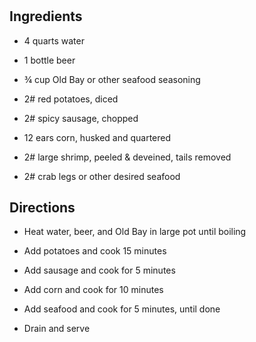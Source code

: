 # 

## Ingredients

- 4 quarts water

- 1 bottle beer

- ¾ cup Old Bay or other seafood seasoning

- 2# red potatoes, diced

- 2# spicy sausage, chopped

- 12 ears corn, husked and quartered

- 2# large shrimp, peeled & deveined, tails removed

- 2# crab legs or other desired seafood

## Directions

- Heat water, beer, and Old Bay in large pot until boiling

- Add potatoes and cook 15 minutes

- Add sausage and cook for 5 minutes

- Add corn and cook for 10 minutes

- Add seafood and cook for 5 minutes, until done

- Drain and serve
